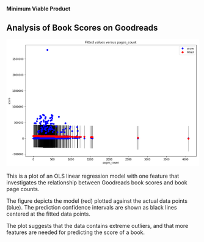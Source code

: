 #### Minimum Viable Product

## Analysis of Book Scores on Goodreads

![](score_vs_pages_count_fit_eda.png)

This is a plot of an OLS linear regression model with one feature that investigates the relationship between Goodreads book scores and book page counts.

The figure depicts the model (red) plotted against the actual data points (blue). The prediction confidence intervals are shown as black lines centered at the fitted data points.

The plot suggests that the data contains extreme outliers, and that more features are needed for predicting the score of a book.
